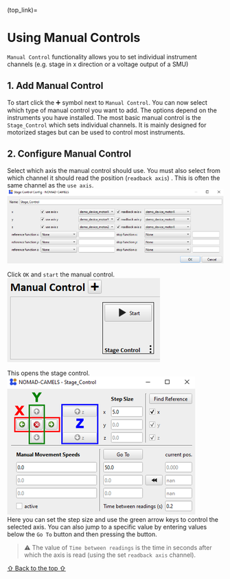 (top_link)=
# Using Manual Controls
`Manual Control` functionality allows you to set individual instrument channels (e.g. stage in x direction or a voltage output of a SMU)
## 1. Add Manual Control
To start  click the &#10133; symbol next to `Manual Control`. You can now select which type of manual control you want to add. The options depend on the instruments you have installed. The most basic manual control is the `Stage_Control` which sets individual channels. It is mainly designed for motorized stages but can be used to control most instruments. 
## 2. Configure Manual Control
Select which axis the manual control should use. You must also select from which channel it should read the position (`readback axis`) . This is often the same channel as the `use axis`.
![img_45.png](img_45.png)

Click `OK` and `start` the manual control.\
![img_46.png](img_46.png)

This opens the stage control.\
![img_47.png](img_47.png)\
Here you can set the step size and use the green arrow keys to control the selected axis. You can also jump to a specific value by entering values below the `Go To` button and then pressing the button.
> &#9888; The value of `Time between readings` is the time in seconds after which the axis is read (using the set `readback axis` channel).

[&#8679; Back to the top &#8679;](top_link)
